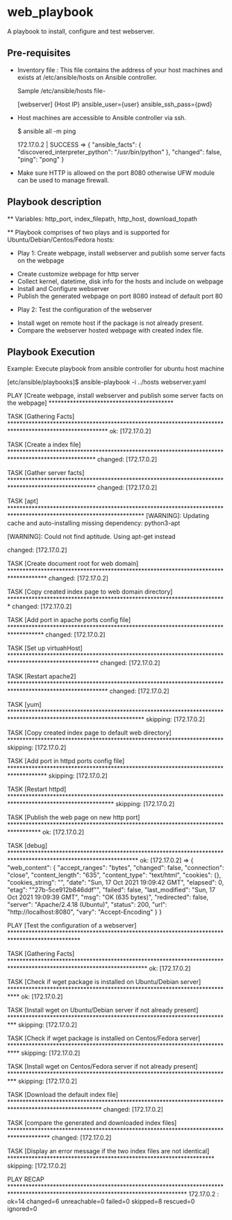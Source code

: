 # web_playbook

A playbook to install, configure and test webserver.

Pre-requisites
--------------
- Inventory file : This file contains the address of your host machines and exists at /etc/ansible/hosts on Ansible controller.

  Sample /etc/ansible/hosts file-

  [webserver]
  {Host IP} ansible_user={user} ansible_ssh_pass={pwd}

- Host machines are accessible to Ansible controller via ssh.

  $ ansible all -m ping

  172.17.0.2 | SUCCESS => {
      "ansible_facts": {
          "discovered_interpreter_python": "/usr/bin/python"
      }, 
      "changed": false, 
      "ping": "pong"
  }

- Make sure HTTP is allowed on the port 8080 otherwise UFW module can be used to manage firewall.

Playbook description
---------------------

** Variables: http_port, index_filepath, http_host, download_topath

** Playbook comprises of two plays and is supported for Ubuntu/Debian/Centos/Fedora hosts:
 - Play 1: Create webpage, install webserver and publish some server facts on the webpage
 
  + Create customize webpage for http server
  + Collect kernel, datetime, disk info for the hosts and include on webpage
  + Install and Configure webserver
  + Publish the generated webpage on port 8080 instead of default port 80

 - Play 2: Test the configuration of the webserver

  + Install wget on remote host if the package is not already present.
  + Compare the webserver hosted webpage with created index file. 

Playbook Execution
------------------

Example: Execute playbook from ansible controller for ubuntu host machine

[etc/ansible/playbooks]$ ansible-playbook -i ../hosts webserver.yaml 


PLAY [Create webpage, install webserver and publish some server facts on the webpage] *****************************************

TASK [Gathering Facts] ********************************************************************************************************
ok: [172.17.0.2]

TASK [Create a index file] ****************************************************************************************************
changed: [172.17.0.2]

TASK [Gather server facts] ****************************************************************************************************
changed: [172.17.0.2]

TASK [apt] ********************************************************************************************************************
[WARNING]: Updating cache and auto-installing missing dependency: python3-apt

[WARNING]: Could not find aptitude. Using apt-get instead

changed: [172.17.0.2]

TASK [Create document root for web domain] ************************************************************************************
changed: [172.17.0.2]

TASK [Copy created index page to web domain directory] ************************************************************************
changed: [172.17.0.2]

TASK [Add port in apache ports config file] ***********************************************************************************
changed: [172.17.0.2]

TASK [Set up virtuahHost] *****************************************************************************************************
changed: [172.17.0.2]

TASK [Restart apache2] ********************************************************************************************************
changed: [172.17.0.2]

TASK [yum] ********************************************************************************************************************
skipping: [172.17.0.2]

TASK [Copy created index page to default web directory] ***********************************************************************
skipping: [172.17.0.2]

TASK [Add port in httpd ports config file] ************************************************************************************
skipping: [172.17.0.2]

TASK [Restart httpd] **********************************************************************************************************
skipping: [172.17.0.2]

TASK [Publish the web page on new http port] **********************************************************************************
ok: [172.17.0.2]

TASK [debug] ******************************************************************************************************************
ok: [172.17.0.2] => {
    "web_content": {
        "accept_ranges": "bytes", 
        "changed": false, 
        "connection": "close", 
        "content_length": "635", 
        "content_type": "text/html", 
        "cookies": {}, 
        "cookies_string": "", 
        "date": "Sun, 17 Oct 2021 19:09:42 GMT", 
        "elapsed": 0, 
        "etag": "\"27b-5ce912b846ddf\"", 
        "failed": false, 
        "last_modified": "Sun, 17 Oct 2021 19:09:39 GMT", 
        "msg": "OK (635 bytes)", 
        "redirected": false, 
        "server": "Apache/2.4.18 (Ubuntu)", 
        "status": 200, 
        "url": "http://localhost:8080", 
        "vary": "Accept-Encoding"
    }
}

PLAY [Test the configuration of a webserver] ***********************************************************************************************

TASK [Gathering Facts] *********************************************************************************************************************
ok: [172.17.0.2]

TASK [Check if wget package is installed on Ubuntu/Debian server] ***************************************************************************
ok: [172.17.0.2]

TASK [Install wget on Ubuntu/Debian server if not already present] **************************************************************************
skipping: [172.17.0.2]

TASK [Check if wget package is installed on Centos/Fedora server] ***************************************************************************
skipping: [172.17.0.2]

TASK [Install wget on Centos/Fedora server if not already present] **************************************************************************
skipping: [172.17.0.2]

TASK [Download the default index file] ******************************************************************************************************
changed: [172.17.0.2]

TASK [compare the generated and downloaded index files] *************************************************************************************
changed: [172.17.0.2]

TASK [Display an error message if the two index files are not identical] ********************************************************************
skipping: [172.17.0.2]

PLAY RECAP **********************************************************************************************************************************
172.17.0.2                 : ok=14   changed=6    unreachable=0    failed=0    skipped=8    rescued=0    ignored=0
